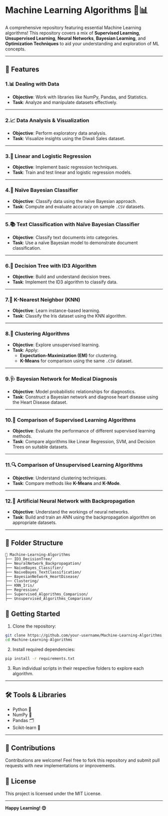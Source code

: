 # Machine Learning Algorithms 🤖📊

A comprehensive repository featuring essential Machine Learning algorithms! This repository covers a mix of **Supervised Learning**, **Unsupervised Learning**, **Neural Networks**, **Bayesian Learning**, and **Optimization Techniques** to aid your understanding and exploration of ML concepts.

---

## 📝 Features

### 1.📊 Dealing with Data
- **Objective**: Work with libraries like NumPy, Pandas, and Statistics.
- **Task**: Analyze and manipulate datasets effectively.

---

### 2.📈 Data Analysis & Visualization
- **Objective**: Perform exploratory data analysis.
- **Task**: Visualize insights using the Diwali Sales dataset.

---

### 3.🔢 Linear and Logistic Regression
- **Objective**: Implement basic regression techniques.
- **Task**: Train and test linear and logistic regression models.

---

### 4.🧮 Naïve Bayesian Classifier
- **Objective**: Classify data using the naïve Bayesian approach.
- **Task**: Compute and evaluate accuracy on sample `.CSV` datasets.

---

### 5.📚 Text Classification with Naïve Bayesian Classifier
- **Objective**: Classify text documents into categories.
- **Task**: Use a naïve Bayesian model to demonstrate document classification.

---

### 6.🌳 Decision Tree with ID3 Algorithm
- **Objective**: Build and understand decision trees.
- **Task**: Implement the ID3 algorithm to classify data.

---

### 7.🌸 K-Nearest Neighbor (KNN)
- **Objective**: Learn instance-based learning.
- **Task**: Classify the Iris dataset using the KNN algorithm.

---

### 8.🧩 Clustering Algorithms
- **Objective**: Explore unsupervised learning.
- **Task**: Apply:
  - **Expectation-Maximization (EM)** for clustering.
  - **K-Means** for comparison using the same `.CSV` dataset.

---

### 9.🩺 Bayesian Network for Medical Diagnosis
- **Objective**: Model probabilistic relationships for diagnostics.
- **Task**: Construct a Bayesian network and diagnose heart disease using the Heart Disease dataset.

---

### 10.🧪 Comparison of Supervised Learning Algorithms
- **Objective**: Evaluate the performance of different supervised learning methods.
- **Task**: Compare algorithms like Linear Regression, SVM, and Decision Trees on suitable datasets.

---

### 11.🔍 Comparison of Unsupervised Learning Algorithms
- **Objective**: Understand clustering techniques.
- **Task**: Compare methods like **K-Means** and **K-Mode**.

---

### 12.🤖 Artificial Neural Network with Backpropagation
- **Objective**: Understand the workings of neural networks.
- **Task**: Build and train an ANN using the backpropagation algorithm on appropriate datasets.

---

## 📂 Folder Structure

```plaintext
📁 Machine-Learning-Algorithms
├── ID3_DecisionTree/
├── NeuralNetwork_Backpropagation/
├── NaiveBayes_Classifier/
├── NaiveBayes_TextClassification/
├── BayesianNetwork_HeartDisease/
├── Clustering/
├── KNN_Iris/
├── Regression/
├── Supervised_Algorithms_Comparison/
├── Unsupervised_Algorithms_Comparison/
```

## 🚀 Getting Started  

1. Clone the repository:  
```bash
git clone https://github.com/your-username/Machine-Learning-Algorithms.git
cd Machine-Learning-Algorithms
```
2. Install required dependencies:

```bash
pip install -r requirements.txt
```
3. Run individual scripts in their respective folders to explore each algorithm.

---

## 🛠 Tools & Libraries

- Python 🐍  
- NumPy 📐  
- Pandas 🗂  
- Scikit-learn 🤖  

---

## 🤝 Contributions

Contributions are welcome! Feel free to fork this repository and submit pull requests with new implementations or improvements.



## 📜 License

This project is licensed under the MIT License.

---

**Happy Learning! 😊**

   
